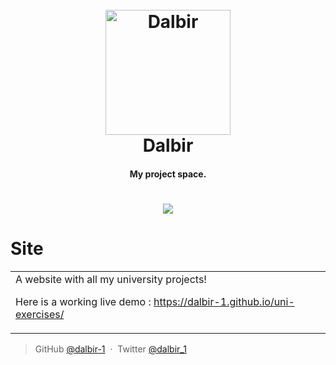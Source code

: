 <h1 align="center">
  <br>
  <a href="https://dalbir.me"><img src="https://avatars.githubusercontent.com/u/70957906?v=4" alt="Dalbir" width="200"></a>
  <br>
  Dalbir
  <br>
</h1>

<h4 align="center">My project space.</h4>

# <p align=center> ![](https://github.com/dalbir-1/uni-exercises/blob/master/assets/screenshot.png) </p>
# Site
<table>
<tr>
<td>
  A website with all my university projects!
  
  
  Here is a working live demo :  https://dalbir-1.github.io/uni-exercises/
</td>
</tr>
</table>

> GitHub [@dalbir-1](https://github.com/dalbir-1) &nbsp;&middot;&nbsp;
> Twitter [@dalbir_1](https://twitter.com/dalbir_1)
